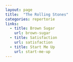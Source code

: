 ```yaml
---
layout: page
title:  "The Rolling Stones"
categories: repertorie
links:
  - title: Brown Sugar
    url: brown-sugar
  - title: Satisfaction
    url: satisfaction
  - title: Start Me Up
    url: start-me-up
---
```

